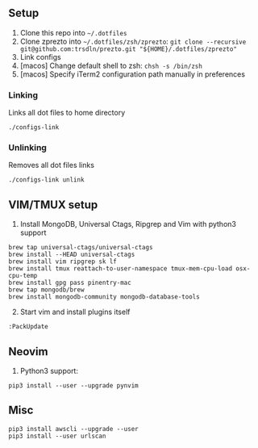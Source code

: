 ## Setup

1. Clone this repo into `~/.dotfiles`
2. Clone zprezto into `~/.dotfiles/zsh/zprezto`:
   `git clone --recursive git@github.com:trsdln/prezto.git "${HOME}/.dotfiles/zprezto"`
3. Link configs
4. [macos] Change default shell to zsh: `chsh -s /bin/zsh`
5. [macos] Specify iTerm2 configuration path manually in preferences

### Linking

Links all dot files to home directory

```
./configs-link
```

### Unlinking

Removes all dot files links

```
./configs-link unlink
```

## VIM/TMUX setup

1. Install MongoDB, Universal Ctags, Ripgrep and Vim with python3 support

```
brew tap universal-ctags/universal-ctags
brew install --HEAD universal-ctags
brew install vim ripgrep sk lf
brew install tmux reattach-to-user-namespace tmux-mem-cpu-load osx-cpu-temp
brew install gpg pass pinentry-mac
brew tap mongodb/brew
brew install mongodb-community mongodb-database-tools
```

2. Start vim and install plugins itself

```
:PackUpdate
```

## Neovim

1. Python3 support:

```
pip3 install --user --upgrade pynvim
```

## Misc

```
pip3 install awscli --upgrade --user
pip3 install --user urlscan
```

